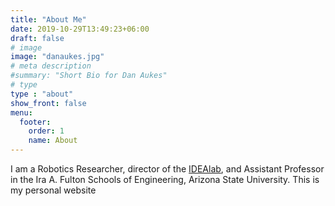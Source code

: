 ```yaml
---
title: "About Me"
date: 2019-10-29T13:49:23+06:00
draft: false
# image
image: "danaukes.jpg"
# meta description
#summary: "Short Bio for Dan Aukes"
# type
type : "about"
show_front: false
menu:
  footer:
    order: 1
    name: About
---
```


I am a Robotics Researcher, director of the [IDEAlab](http://idealab.asu.edu), and Assistant Professor in the Ira A. Fulton Schools of Engineering, Arizona State University.  This is my personal website 

